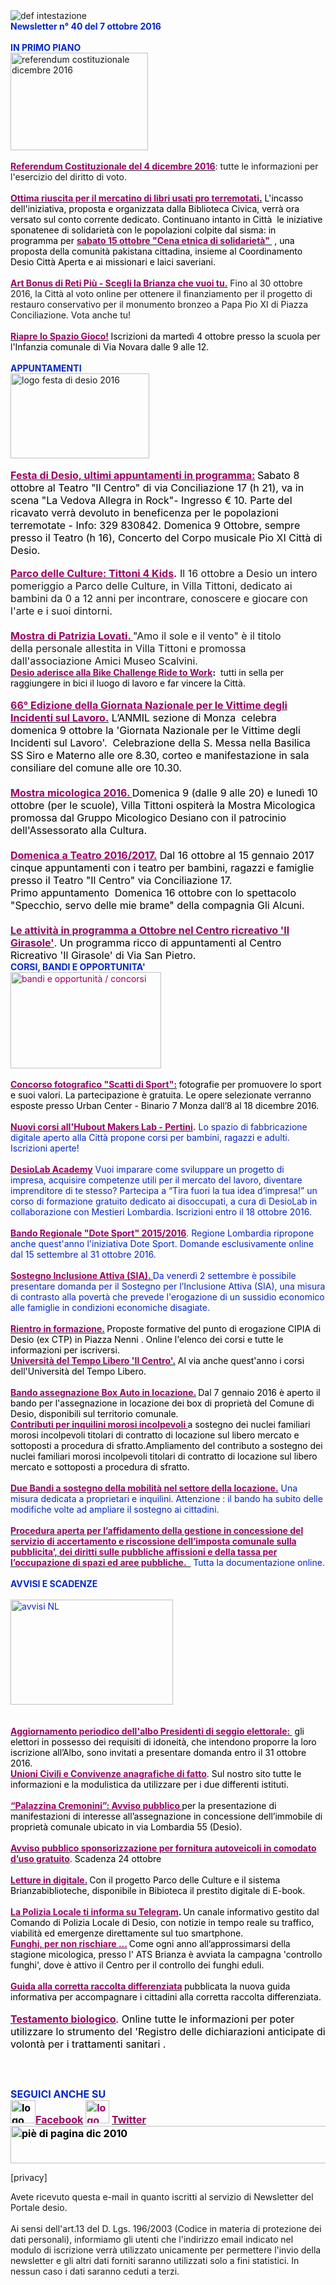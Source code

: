 <html><body><DIV>
<DIV>
<DIV><IMG border=0 alt="def intestazione" src="http://www.comune.desio.mb.it/servizi/gestionedocumentale/visualizzadocumento.aspx?id=6276"></DIV>
<DIV><STRONG><FONT color=#0426c6>Newsletter n° 40 del&nbsp;7 ottobre 2016</FONT></STRONG></DIV>
<DIV><STRONG><FONT color=#0426c6></FONT></STRONG>&nbsp;</DIV>
<DIV><FONT color=#0426c6><STRONG>IN PRIMO PIANO </STRONG></FONT></DIV>
<DIV><IMG style="WIDTH: 220px; HEIGHT: 156px" alt="referendum costituzionale dicembre 2016" src="https://www.comune.desio.mb.it/servizi/gestionedocumentale/visualizzadocumento.aspx?ID=21562" width=203 height=150></DIV>
<DIV>&nbsp;</DIV>
<DIV><A title="" href="http://www.comune.desio.mb.it/servizi/notizie/notizie_fase02.aspx?ID=40982" target=_self><FONT color=#990066><STRONG>Referendum Costituzionale del 4 dicembre 2016</STRONG></FONT></A>: tutte le informazioni per l'esercizio del diritto di voto. </DIV>
<DIV>&nbsp;</DIV>
<DIV><FONT color=#0426c6><FONT color=#000000><STRONG><FONT color=#990066><A title="" href="http://www.comune.desio.mb.it/servizi/notizie/notizie_fase02.aspx?ID=40977" target=_self><FONT color=#0426c6><FONT color=#000000><STRONG><FONT color=#990066>Ottima riuscita per il mercatino di libri usati pro terremotati</FONT></STRONG>.</FONT></FONT></A></FONT></STRONG> L'incasso dell'iniziativa, proposta e organizzata dalla Biblioteca Civica, verrà ora versato sul conto corrente dedicato. Continuano intanto in Città&nbsp;&nbsp;le iniziative sponatenee&nbsp;di solidarietà con le popolazioni colpite dal sisma:&nbsp;in programma per <A title="" href="https://www.facebook.com/desio.cittaaperta/posts/1161465703948010 " target=_self><FONT color=#990066><STRONG>sabato 15 ottobre&nbsp;"Cena etnica di solidarietà" </STRONG></FONT></A>&nbsp;, una proposta della comunità pakistana cittadina, insieme al Coordinamento Desio Città Aperta e ai missionari e laici saveriani. </FONT></FONT></DIV>
<DIV>&nbsp;</DIV>
<DIV><A title="" href="http://www.comune.desio.mb.it/servizi/notizie/notizie_fase02.aspx?ID=40768" target=_self><STRONG><FONT color=#990066>Art Bonus di Reti Più - Scegli la Brianza che vuoi tu.</FONT></STRONG></A> Fino al 30 ottobre 2016, la Città al voto online per ottenere il finanziamento per&nbsp;il&nbsp;progetto di restauro conservativo per il monumento bronzeo a Papa Pio XI di Piazza Conciliazione. Vota anche tu!</DIV>
<DIV>&nbsp;</DIV>
<DIV><STRONG><A title="" href="http://www.comune.desio.mb.it/servizi/notizie/notizie_fase02.aspx?ID=40923" target=_self><STRONG><FONT color=#990066>Riapre lo Spazio Gioco!</FONT></STRONG></A>&nbsp;</STRONG><FONT color=#000000>Iscrizioni da martedì 4 ottobre presso la scuola per l'Infanzia comunale di Via Novara dalle 9 alle 12.</FONT></DIV>
<DIV>&nbsp;</DIV>
<DIV><FONT color=#0426c6><FONT color=#0426c6><FONT color=#0426c6><STRONG>APPUNTAMENTI</STRONG></FONT></FONT></FONT></DIV>
<DIV>
<DIV><IMG style="WIDTH: 222px; HEIGHT: 136px" alt="logo festa di desio 2016" src="https://www.comune.desio.mb.it/servizi/gestionedocumentale/visualizzadocumento.aspx?ID=21563" width=466 height=263></DIV>
<DIV>&nbsp;</DIV>
<DIV><FONT size=+0><FONT color=#990066><A title="" href="https://www.comune.desio.mb.it/servizi/notizie/notizie_fase02.aspx?ID=40808" target=_self><FONT size=+0><FONT color=#990066><STRONG>Festa di Desio, ultimi&nbsp;appuntamenti in programma:</STRONG></FONT></FONT></A><STRONG> </STRONG></FONT><FONT color=#000000>Sabato 8 ottobre al </FONT><FONT color=#000000>Teatro "Il Centro" di&nbsp;via Conciliazione 17&nbsp;(h 21), va in scena&nbsp;"La Vedova Allegra in Rock"-&nbsp;Ingresso € 10. Parte del ricavato verrà devoluto in beneficenza per le popolazioni terremotate - Info: 329 830842. Domenica 9 Ottobre, sempre presso il Teatro (h 16), Concerto del Corpo musicale Pio XI Città di Desio.</FONT></FONT></DIV>
<DIV>&nbsp;</DIV>
<DIV><FONT size=+0><STRONG><FONT color=#990066><A title="" href="http://www.comune.desio.mb.it/servizi/notizie/notizie_fase02.aspx?ID=40994" target=_self><STRONG><FONT color=#990066><STRONG><FONT color=#990066>Parco delle Culture: Tittoni 4 Kids</FONT></STRONG></FONT></STRONG></A></FONT></STRONG><STRONG><FONT color=#990066><STRONG><FONT color=#990066>.</FONT></STRONG></FONT></STRONG> Il 16 ottobre a Desio un intero pomeriggio a Parco delle Culture, in Villa Tittoni, dedicato ai bambini da 0 a 12 anni per incontrare, conoscere e giocare con l'arte e i suoi dintorni. </DIV></DIV>
<DIV>
<DIV>
<DIV>
<DIV>
<DIV>&nbsp;</DIV>
<DIV><STRONG><FONT color=#990066><A title="" href="http://www.comune.desio.mb.it/servizi/notizie/notizie_fase02.aspx?ID=40891" target=_self><STRONG><FONT color=#990066>Mostra di Patrizia Lovati. </FONT></STRONG></A></FONT></STRONG>"Amo il sole e il vento" è il titolo della&nbsp;personale allestita&nbsp;in Villa Tittoni e promossa dall'associazione Amici Museo Scalvini.</FONT><FONT color=#990066></DIV></DIV></DIV><STRONG><FONT color=#990066></FONT></STRONG></DIV>
<DIV>
<DIV></FONT><FONT color=#990066><FONT color=#000000><A title="" href="https://www.comune.desio.mb.it/servizi/notizie/notizie_fase02.aspx?ID=40678" target=_self><FONT color=#990066><STRONG>Desio aderisce alla Bike Challenge Ride to Work</STRONG></FONT></A><FONT color=#000000><STRONG>:</STRONG>&nbsp; tutti in sella&nbsp;per raggiungere in bici il luogo di lavoro e far vincere la Città. </FONT></FONT></DIV></DIV></FONT>
<DIV><FONT color=#990066>
<DIV></FONT><FONT color=#0426c6><FONT color=#000000><FONT color=#0426c6>&nbsp;</DIV></DIV>
<DIV>
<DIV><FONT size=+0><FONT color=#000000><STRONG><FONT color=#990066><A title="" href="http://www.comune.desio.mb.it/servizi/notizie/notizie_fase02.aspx?ID=40938" target=_self><FONT color=#000000><STRONG><FONT color=#990066>66° Edizione della Giornata Nazionale per le Vittime degli Incidenti sul Lavoro.</FONT></STRONG></FONT></A></FONT></STRONG> </FONT><FONT color=#000000>L’ANMIL sezione di Monza&nbsp; celebra domenica 9 ottobre la 'Giornata Nazionale per le Vittime degli Incidenti sul Lavoro'.&nbsp; Celebrazione della S. Messa nella Basilica SS Siro e Materno alle ore 8.30, corteo e manifestazione in sala consiliare del comune alle ore 10.30.</FONT> 
<DIV>
<DIV>
<DIV>
<DIV>
<DIV><FONT color=#000000>
<DIV><BR><STRONG><FONT color=#990066><A title="" href="http://www.comune.desio.mb.it/servizi/notizie/notizie_fase02.aspx?ID=40917" target=_self><STRONG><FONT color=#990066>Mostra micologica 2016. </FONT></STRONG></A></FONT></STRONG>Domenica 9 (dalle 9 alle 20) e lunedì 10 ottobre (per le scuole), Villa Tittoni ospiterà la Mostra Micologica promossa dal Gruppo Micologico Desiano con il patrocinio dell'Assessorato alla Cultura. </DIV>
<DIV>&nbsp;</DIV>
<DIV><STRONG><FONT color=#990066><A title="" href="http://www.comune.desio.mb.it/servizi/notizie/notizie_fase02.aspx?ID=40944" target=_self><STRONG><FONT color=#990066>Domenica a Teatro 2016/2017.</FONT></STRONG></A></FONT></STRONG> Dal 16 ottobre al 15 gennaio 2017 cinque appuntamenti con i teatro per bambini, ragazzi e famiglie presso il Teatro "Il Centro" via Conciliazione 17.<BR>Primo appuntamento&nbsp; Domenica 16 ottobre con lo spettacolo "Specchio, servo delle mie brame" della compagnia Gli Alcuni.</DIV>
<DIV>&nbsp;</DIV>
<DIV><A title="" href="http://www.comune.desio.mb.it/servizi/notizie/notizie_fase02.aspx?ID=40902" target=_self><FONT color=#0426c6><FONT color=#000000><STRONG><FONT color=#990066>Le attività in programma a&nbsp;Ottobre nel Centro ricreativo 'Il Girasole'</FONT></STRONG></FONT></FONT></A><FONT color=#000000>. Un programma ricco di appuntamenti al Centro Ricreativo 'Il Girasole' di Via San Pietro.</FONT><BR></FONT></FONT></FONT></FONT></FONT><FONT color=#0426c6><STRONG>CORSI, BANDI E OPPORTUNITA'</STRONG></FONT></DIV>
<DIV><FONT color=#990066><IMG style="WIDTH: 241px; HEIGHT: 154px" border=0 alt="bandi e opportunità / concorsi" src="http://www.comune.desio.mb.it/servizi/gestionedocumentale/visualizzadocumento.aspx?id=18790" width=299 height=168></FONT></DIV></DIV></DIV></DIV></DIV></DIV></DIV></DIV>
<DIV>
<DIV>&nbsp;</DIV>
<DIV>
<DIV><A title="" href="http://www.comune.desio.mb.it/servizi/notizie/notizie_fase02.aspx?ID=40707" target=_self><FONT color=#990066><STRONG>Concorso fotografico "Scatti di Sport":</STRONG></FONT></A><STRONG> </STRONG><FONT color=#000000>fotografie per promuovere lo sport e suoi valori. La partecipazione è gratuita. Le opere selezionate verranno esposte presso Urban Center - Binario 7 Monza dall’8 al 18 dicembre 2016.</FONT></DIV>
<DIV>&nbsp;</DIV>
<DIV><A title="" href="http://www.comune.desio.mb.it/servizi/notizie/notizie_fase02.aspx?ID=40743" target=_self><FONT color=#000000><STRONG><FONT color=#990066>Nu</FONT><FONT color=#990066>ovi corsi all'Hubout Makers Lab - Pertini</FONT></STRONG></FONT></A><FONT color=#990066><STRONG>.</STRONG></FONT> Lo spazio di fabbricazione digitale aperto alla Città propone corsi per bambini, ragazzi e adulti. Iscrizioni aperte!</DIV>
<DIV>&nbsp;</DIV>
<DIV><A title="" href="http://parcodelleculture.it/desiolabacademy/" target=_self><STRONG><FONT color=#990066>DesioLab Academy</FONT></STRONG></A> Vuoi imparare come sviluppare un progetto di impresa,&nbsp;acquisire competenze utili per il mercato del lavoro, diventare imprenditore di te stesso? Partecipa a “Tira fuori la tua idea d’impresa!” un corso di formazione gratuito dedicato ai disoccupati, a cura di DesioLab in collaborazione con Mestieri Lombardia. Iscrizioni entro il 18 ottobre 2016. </DIV></DIV>
<DIV>&nbsp;</DIV>
<DIV><STRONG><FONT color=#990066><A title="" href="http://www.comune.desio.mb.it/servizi/notizie/notizie_fase02.aspx?ID=40718" target=_self><STRONG><FONT color=#990066>Bando Regionale "Dote Sport" 2015/2016</FONT></STRONG></A></FONT></STRONG>. Regione Lombardia ripropone anche quest'anno l'iniziativa Dote Sport. Domande esclusivamente online dal 15 settembre al 31 ottobre 2016.</DIV>
<DIV>&nbsp;</DIV>
<DIV><A title="" href="http://www.comune.desio.mb.it/upload/desio/newsletter/Sostegno%20Inclusione%20Attiva%20(SIA).%20Da%20venerdì%202%20settembre%20è%20possibile%20presentare%20domanda%20per%20il%20Sostegno%20per%20l’Inclusione%20Attiva%20(SIA),%20una%20misura%20di%20contrasto%20alla%20povertà%20che%20prevede%20l'erogazione%20di%20un%20sussidio%20economico%20alle%20famiglie%20in%20condizioni%20economiche%20disagiate." target=_self><FONT color=#000000><STRONG><FONT color=#990066>Sostegno Inclusione Attiva (SIA). </FONT></STRONG></FONT></A>Da venerdì 2 settembre è possibile presentare domanda per il Sostegno per l’Inclusione Attiva (SIA), una misura di contrasto alla povertà che prevede l'erogazione di un sussidio economico alle famiglie in condizioni economiche disagiate.</DIV>
<DIV>&nbsp;</DIV>
<DIV><A title="" href="http://www.comune.desio.mb.it/servizi/notizie/notizie_fase02.aspx?ID=40579" target=_self><FONT color=#990066><STRONG>Rientro in formazione.</STRONG></FONT></A><FONT color=#990066><STRONG>&nbsp;</STRONG></FONT><FONT color=#000000>P</FONT><FONT color=#000000>roposte formative del punto di erogazione CIPIA di Desio (ex CTP) in Piazza Nenni . Online l'elenco dei corsi e tutte le informazioni per iscriversi.</FONT></DIV>
<DIV></DIV>
<DIV><FONT color=#000000>
<DIV><FONT color=#000000><STRONG><FONT color=#990066><A title="" href="http://www.comune.desio.mb.it/servizi/notizie/notizie_fase02.aspx?ID=40501" target=_self><FONT color=#000000><STRONG><FONT color=#990066>Università del Tempo Libero 'Il Centro'.</FONT></STRONG></FONT></A></FONT></STRONG> Al via anche quest'anno i corsi dell'Università del Tempo Libero. </FONT></DIV>
<DIV>&nbsp;</DIV>
<DIV><A title="" href="https://www.comune.desio.mb.it/servizi/notizie/notizie_fase02.aspx?ID=35369" target=_self><FONT color=#990066><STRONG>Bando assegnazione Box Auto in locazione.</STRONG></FONT></A><STRONG> </STRONG>Dal 7 gennaio 2016 è aperto il bando per l'assegnazione in locazione dei box di proprietà del Comune di Desio, disponibili sul territorio comunale.</FONT></DIV></DIV>
<DIV>
<DIV>
<DIV>
<DIV><FONT color=#990066><A title="" href="http://www.comune.desio.mb.it/servizi/notizie/notizie_fase02.aspx?ID=27375" target=_self><FONT color=#990066><STRONG>Contributi per inquilini morosi incolpevoli </STRONG></FONT></A></FONT><FONT color=#000000>a sostegno dei nuclei familiari morosi incolpevoli titolari di contratto di locazione sul libero mercato e sottoposti a procedura di sfratto.</FONT><FONT color=#000000>Ampliamento del contributo a sostegno dei nuclei familiari morosi incolpevoli titolari di contratto di locazione sul libero mercato e sottoposti a procedura di sfratto. </FONT></DIV></DIV>
<DIV>
<DIV>
<DIV><FONT color=#990066><STRONG></STRONG></FONT>&nbsp;</DIV>
<DIV>
<DIV>
<DIV><A title="" href="http://www.comune.desio.mb.it/servizi/notizie/notizie_fase02.aspx?ID=36774" target=_self><FONT color=#990066><STRONG>Due Bandi a sostegno della mobilità nel settore della locazione.</STRONG></FONT></A> Una misura dedicata a proprietari e inquilini. Attenzione : il bando ha subito delle modifiche volte ad ampliare il sostegno ai cittadini.</DIV>
<DIV>
<DIV>&nbsp;</DIV>
<DIV><A title="" href="http://www.comune.desio.mb.it/servizi/bandi/bandi_fase02.aspx?ID=7217" target=_self><FONT color=#990066><STRONG>Procedura aperta per l’affidamento della gestione in concessione del servizio di accertamento e riscossione dell’imposta comunale sulla pubblicita’, dei diritti sulle pubbliche affissioni e della tassa per l’occupazione di spazi ed aree pubbliche.&nbsp;&nbsp;</STRONG></FONT></A> Tutta la documentazione online.</DIV></DIV></DIV>
<DIV><FONT color=#0426c6><STRONG></STRONG></FONT>&nbsp;</DIV>
<DIV><FONT color=#0426c6><STRONG>AVVISI E SCADENZE</STRONG></FONT> </DIV>
<DIV>&nbsp;</DIV>
<DIV><IMG style="WIDTH: 260px; HEIGHT: 168px" border=0 alt="avvisi NL" src="http://www.comune.desio.mb.it/servizi/gestionedocumentale/visualizzadocumento.aspx?id=18789" width=232 height=175></DIV>
<DIV>
<DIV><FONT color=#990066></FONT>&nbsp;</DIV>
<DIV><FONT color=#990066><FONT color=#000000></FONT>&nbsp;</DIV></DIV>
<DIV>
<DIV>
<DIV><FONT color=#990066>
<DIV><A title="" href="http://www.comune.desio.mb.it/servizi/notizie/notizie_fase02.aspx?ID=40877" target=_self><FONT color=#990066><STRONG>Aggiornamento periodico dell'albo Presidenti di seggio elettorale:&nbsp;</STRONG></FONT></A>&nbsp;<FONT color=#000000>gli elettori in possesso dei requisiti di idoneità, che intendono proporre la loro iscrizione all’Albo, sono invitati a presentare domanda entro il 31 ottobre 2016.<BR></FONT></DIV>
<DIV><FONT color=#000000><STRONG><FONT color=#990066><A title="" href="http://www.comune.desio.mb.it/servizi/notizie/notizie_fase02.aspx?ID=40869" target=_self><FONT color=#000000><STRONG><FONT color=#990066>Unioni Civili e Convivenze anagrafiche di fatto</FONT></STRONG></FONT></A></FONT></STRONG>. Sul nostro sito tutte le informazioni e la modulistica da utilizzare per i due differenti istituti.</FONT></DIV>
<DIV><FONT color=#000000></FONT>&nbsp;</DIV>
<DIV><FONT color=#000000><A title="" href="http://www.comune.desio.mb.it/servizi/notizie/notizie_fase02.aspx?ID=40875" target=_self><FONT color=#990066><STRONG>“Palazzina Cremonini”: Avviso pubblico </STRONG></FONT></A>per la presentazione di manifestazioni di interesse all’assegnazione in concessione dell’immobile di proprietà comunale ubicato in via Lombardia 55 (Desio).</FONT></DIV>
<DIV>&nbsp;</DIV>
<DIV><FONT color=#990066>
<DIV><FONT color=#000000><STRONG><FONT color=#990066><A title="" href="http://www.comune.desio.mb.it/servizi/bandi/bandi_fase02.aspx?ID=7208" target=_self><FONT color=#000000><STRONG><FONT color=#990066>Avviso pubblico sponsorizzazione per fornitura autoveicoli in comodato d’uso gratuito</FONT></STRONG></FONT></A></FONT></STRONG>. Scadenza 24 ottobre</FONT></DIV>
<DIV><FONT color=#000000></FONT>&nbsp;</DIV></FONT></DIV>
<DIV><A title="" href="http://www.comune.desio.mb.it/servizi/notizie/notizie_fase02.aspx?ID=40126" target=_self><FONT color=#000000><FONT color=#990066><STRONG>Letture in digitale.</STRONG></FONT></FONT></A><STRONG> </STRONG><FONT color=#000000>Con il progetto Parco delle Culture e il sistema Brianzabiblioteche, disponibile in Bibioteca il prestito digitale di E-book. </FONT></DIV>
<DIV>&nbsp;</DIV>
<DIV><A title="" href="http://www.comune.desio.mb.it/servizi/notizie/notizie_fase02.aspx?ID=38999" target=_self><FONT color=#990066><STRONG>La Polizia Locale ti informa su Telegram</STRONG></FONT></A><FONT color=#000000><STRONG>. </STRONG>Un canale informativo gestito dal Comando di Polizia Locale di Desio, con notizie in tempo reale su traffico, viabilità ed emergenze direttamente sul tuo smartphone.</FONT></FONT></DIV></FONT><FONT color=#990066></DIV><FONT color=#990066><FONT color=#000000><A title="" href="http://www.comune.desio.mb.it/servizi/notizie/notizie_fase02.aspx?ID=40458" target=_self><FONT color=#990066><STRONG>Funghi, per non rischiare ...</STRONG></FONT></A><FONT color=#990066><STRONG> </STRONG></FONT>Come ogni anno all’approssimarsi della stagione micologica, presso l' ATS Brianza è avviata la campagna 'controllo funghi', dove è attivo il Centro per il controllo dei funghi eduli. </FONT></FONT></DIV></FONT></DIV>
<DIV>
<DIV><FONT color=#990066></FONT>&nbsp;</DIV>
<DIV><FONT color=#990066><A title="" href="http://www.comune.desio.mb.it/upload/desio/gestionedocumentale/10Raccoltarifiuti_DESIO_784_20976.pdf" target=_self><FONT color=#990066><STRONG>Guida alla corretta raccolta differenziata</STRONG></FONT></A><FONT color=#000000><FONT color=#990066><STRONG> </STRONG></FONT>pubblicata la nuova guida informativa per accompagnare i cittadini alla corretta raccolta differenziata.</FONT></FONT></DIV></DIV>
<DIV><FONT color=#0426c6><FONT color=#0426c6><FONT size=+0><FONT color=#000000><FONT color=#990066><FONT color=#000000><FONT color=#990066><FONT color=#000000><FONT color=#000000></FONT></FONT></FONT></FONT></FONT></FONT></FONT></FONT></FONT>&nbsp;</DIV>
<DIV><FONT color=#0426c6><FONT color=#0426c6><FONT size=+0><FONT color=#000000><FONT color=#990066><FONT color=#000000><FONT color=#990066><FONT color=#000000><FONT color=#000000><A title="" href="http://www.comune.desio.mb.it/servizi/notizie/notizie_fase02.aspx?ID=29398" target=_self><FONT color=#000000><FONT color=#990066><STRONG>Testamento biologico</STRONG></FONT></FONT></A>. Online tutte le informazioni per poter utilizzare lo strumento del 'Registro delle dichiarazioni anticipate di volontà per i trattamenti sanitari</FONT></FONT></FONT> .</FONT></FONT></FONT></FONT></FONT></FONT></DIV>
<DIV><FONT color=#0426c6><FONT color=#0426c6><FONT size=+0><FONT color=#000000><FONT color=#990066><FONT color=#000000></DIV>
<DIV>
<DIV>
<DIV>
<DIV>
<DIV>
<DIV>
<DIV>
<DIV>
<DIV><FONT color=#0426c6><STRONG></STRONG></FONT>&nbsp;</DIV>
<DIV><STRONG><FONT color=#0426c6></FONT></STRONG>&nbsp;</DIV>
<DIV>&nbsp;</DIV>
<DIV>
<DIV><FONT color=#0426c6><STRONG>SEGUICI ANCHE SU</STRONG></FONT></DIV>
<DIV><STRONG></STRONG></DIV>
<DIV><STRONG><IMG style="WIDTH: 40px; HEIGHT: 37px" alt="logo facebook" src="https://www.comune.desio.mb.it/servizi/gestionedocumentale/visualizzadocumento.aspx?ID=18791" width=95 height=56></STRONG><A title="" href="https://it-it.facebook.com/pages/Comune-Di-Desio/103441483073684" target=_self><FONT color=#990066><STRONG>Facebook</STRONG></FONT></A><FONT color=#990066><STRONG> <IMG style="WIDTH: 38px; HEIGHT: 37px" alt="logo twitter" src="https://www.comune.desio.mb.it/servizi/gestionedocumentale/visualizzadocumento.aspx?ID=18792" width=38 height=44> </STRONG></FONT><A title="" href="https://mobile.twitter.com/comunedidesio" target=_self><FONT color=#990066><STRONG>Twitter</STRONG></FONT></A><STRONG> </STRONG><FONT color=#990066><STRONG></STRONG></FONT></DIV>
<DIV></DIV></DIV>
<DIV><STRONG><IMG style="WIDTH: 622px; HEIGHT: 60px" border=0 alt="piè di pagina dic 2010" src="http://www.comune.desio.mb.it/servizi/gestionedocumentale/visualizzadocumento.aspx?id=6565" width=993 height=74></STRONG></DIV></DIV></DIV></DIV></FONT></FONT></FONT></FONT></FONT></FONT><STRONG></STRONG></DIV></DIV></DIV></DIV></DIV></DIV></DIV></DIV></DIV></DIV></DIV></DIV></DIV></DIV></body></html><p>[privacy]</p> <p>Avete ricevuto questa e-mail in quanto iscritti al servizio di Newsletter del Portale desio. <BR><br>Ai sensi dell'art.13 del D. Lgs. 196/2003 (Codice in materia di protezione dei dati personali), informiamo gli utenti che l'indirizzo email indicato nel modulo di iscrizione verrà utilizzato unicamente per permettere l'invio della newsletter e gli altri dati forniti saranno utilizzati solo a fini statistici. In nessun caso i dati saranno ceduti a terzi. </p>
